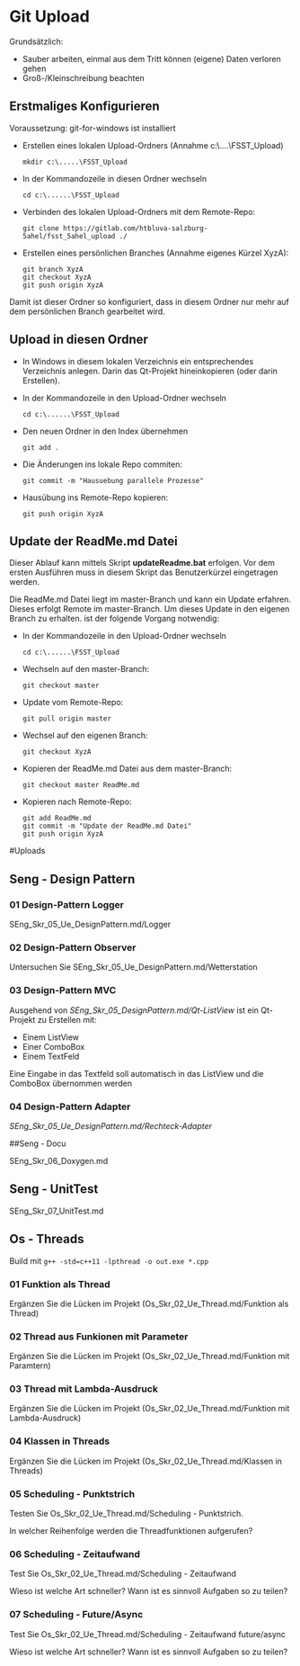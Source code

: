 # Git Upload

Grundsätzlich:

- Sauber arbeiten, einmal aus dem Tritt können (eigene) Daten verloren gehen
- Groß-/Kleinschreibung beachten

## Erstmaliges Konfigurieren

Voraussetzung: git-for-windows ist installiert

- Erstellen eines lokalen Upload-Ordners (Annahme c:\\....\\FSST_Upload)
  ```
  mkdir c:\.....\FSST_Upload
  ```
- In der Kommandozeile in diesen Ordner wechseln
  ```
  cd c:\......\FSST_Upload
  ```
- Verbinden des lokalen Upload-Ordners mit dem Remote-Repo:
  ```
  git clone https://gitlab.com/htbluva-salzburg-5ahel/fsst_5ahel_upload ./
  ```
- Erstellen eines persönlichen Branches (Annahme eigenes Kürzel XyzA):
  ```
  git branch XyzA
  git checkout XyzA
  git push origin XyzA
  ```

Damit ist dieser Ordner so konfiguriert, dass in diesem Ordner nur mehr auf dem persönlichen Branch gearbeitet wird.

## Upload in diesen Ordner

- In Windows in diesem lokalen Verzeichnis ein entsprechendes Verzeichnis anlegen. Darin das Qt-Projekt hineinkopieren (oder darin Erstellen).

- In der Kommandozeile in den Upload-Ordner wechseln

  ```
  cd c:\......\FSST_Upload
  ```

- Den neuen Ordner in den Index übernehmen

  ```
  git add .
  ```

- Die Änderungen ins lokale Repo commiten:

  ```
  git commit -m "Hausuebung parallele Prozesse"
  ```

- Hausübung ins Remote-Repo kopieren:

  ```
  git push origin XyzA
  ```
## Update der ReadMe.md Datei

Dieser Ablauf kann mittels Skript **updateReadme.bat** erfolgen. Vor dem ersten Ausführen muss in diesem Skript das Benutzerkürzel eingetragen werden.

Die ReadMe.md Datei liegt im master-Branch und kann ein Update erfahren. Dieses erfolgt Remote im master-Branch. Um dieses Update in den eigenen Branch zu erhalten. ist der folgende Vorgang notwendig:

- In der Kommandozeile in den Upload-Ordner wechseln

  ```
  cd c:\......\FSST_Upload
  ```

- Wechseln auf den master-Branch:

  ```
  git checkout master
  ```

- Update vom Remote-Repo:

  ```
  git pull origin master
  ```

- Wechsel auf den eigenen Branch:

  ```
  git checkout XyzA
  ```

- Kopieren der ReadMe.md Datei aus dem master-Branch:

  ```
  git checkout master ReadMe.md
  ```

- Kopieren nach Remote-Repo:

  ```
  git add ReadMe.md
  git commit -m "Update der ReadMe.md Datei"
  git push origin XyzA
  ```

#Uploads

## Seng - Design Pattern

### 01 Design-Pattern Logger

SEng_Skr_05_Ue_DesignPattern.md/Logger

### 02 Design-Pattern Observer

Untersuchen Sie SEng_Skr_05_Ue_DesignPattern.md/Wetterstation

### 03 Design-Pattern MVC

Ausgehend von *SEng_Skr_05_DesignPattern.md/Qt-ListView* ist ein Qt-Projekt zu Erstellen mit:

- Einem ListView
- Einer ComboBox
- Einem TextFeld

Eine Eingabe in das Textfeld soll automatisch in das ListView und die ComboBox übernommen werden

### 04 Design-Pattern Adapter

*SEng_Skr_05_Ue_DesignPattern.md/Rechteck-Adapter*

##Seng - Docu

SEng_Skr_06_Doxygen.md

## Seng - UnitTest

SEng_Skr_07_UnitTest.md

## Os - Threads

Build mit `g++ -std=c++11 -lpthread -o out.exe *.cpp`

### 01 Funktion als Thread

Ergänzen Sie die Lücken im Projekt (Os_Skr_02_Ue_Thread.md/Funktion als Thread)

### 02 Thread aus Funkionen mit Parameter

Ergänzen Sie die Lücken im Projekt (Os_Skr_02_Ue_Thread.md/Funktion mit Paramtern)

### 03 Thread mit Lambda-Ausdruck

Ergänzen Sie die Lücken im Projekt (Os_Skr_02_Ue_Thread.md/Funktion mit Lambda-Ausdruck)

### 04 Klassen in Threads

Ergänzen Sie die Lücken im Projekt (Os_Skr_02_Ue_Thread.md/Klassen in Threads)

### 05 Scheduling - Punktstrich

Testen Sie Os_Skr_02_Ue_Thread.md/Scheduling - Punktstrich.

In welcher Reihenfolge werden die Threadfunktionen aufgerufen?

### 06 Scheduling - Zeitaufwand

Test Sie Os_Skr_02_Ue_Thread.md/Scheduling - Zeitaufwand

Wieso ist welche Art schneller? Wann ist es sinnvoll Aufgaben so zu teilen?

### 07 Scheduling - Future/Async

Test Sie Os_Skr_02_Ue_Thread.md/Scheduling - Zeitaufwand future/async

Wieso ist welche Art schneller? Wann ist es sinnvoll Aufgaben so zu teilen?

